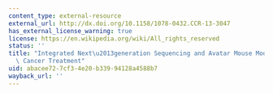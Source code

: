 ```yaml
---
content_type: external-resource
external_url: http://dx.doi.org/10.1158/1078-0432.CCR-13-3047
has_external_license_warning: true
license: https://en.wikipedia.org/wiki/All_rights_reserved
status: ''
title: "Integrated Next\u2013generation Sequencing and Avatar Mouse Models for Personalized\
  \ Cancer Treatment"
uid: abacee72-7cf3-4e20-b339-94128a4588b7
wayback_url: ''
---
```

